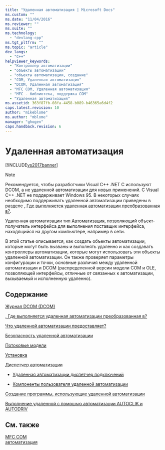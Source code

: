 ```yaml
---
title: "Удаленная автоматизация | Microsoft Docs"
ms.custom: ""
ms.date: "11/04/2016"
ms.reviewer: ""
ms.suite: ""
ms.technology: 
  - "devlang-cpp"
ms.tgt_pltfrm: ""
ms.topic: "article"
dev_langs: 
  - "C++"
helpviewer_keywords: 
  - "Контроллер автоматизации"
  - "объекты автоматизации"
  - "объекты автоматизации, создание"
  - "COM, Удаленная автоматизация"
  - "DCOM, Удаленная автоматизация"
  - "MFC COM, Удаленная автоматизация"
  - "MFC - библиотека, поддержка COM"
  - "Удаленная автоматизация"
ms.assetid: 363f87fb-08fa-4458-b089-b46365a6d4f2
caps.latest.revision: 10
author: "mikeblome"
ms.author: "mblome"
manager: "ghogen"
caps.handback.revision: 6
---
```

# Удаленная автоматизация
[!INCLUDE[vs2017banner](../assembler/inline/includes/vs2017banner.md)]

> [!NOTE]
>  Рекомендуется, чтобы разработчики Visual C\+\+ .NET C используют DCOM, а не удаленной автоматизации для новых применений.  C Visual C\+\+ .NET не поддерживает Windows 95.  В некоторых случаях необходимо поддерживать удаленной автоматизации приведены в разделе [, Где выполняется удаленная автоматизации преобразованная в?](../mfc/where-does-remote-automation-fit-in-q.md).  
  
 Удаленная автоматизации тип [Автоматизация](../mfc/automation.md), позволяющий объект\-получатель интерфейса для выполнения поставщик интерфейса, находящийся на другом компьютере, например в сети.  
  
 В этой статье описывается, как создать объекты автоматизации, которые могут быть вызваны и выполнять удаленно и как создавать контроллеры автоматизации, которые могут использовать эти объекты удаленной автоматизации.  Он также проверяет параметры конфигурации и точки, основные различия между удаленной автоматизации и DCOM \(распределенной версии модели COM и OLE, позволяющей интерфейсы, отличные от связанных к автоматизации, вызываемый и исполненную удаленно\).  
  
## Содержание  
 [Журнал DCOM \(DCOM\)](../mfc/history-of-dcom.md)  
  
 [, Где выполняется удаленная автоматизации преобразованная в?](../mfc/where-does-remote-automation-fit-in-q.md)  
  
 [Что удаленной автоматизации предоставляет?](../mfc/what-does-remote-automation-provide-q.md)  
  
 [Безопасность удаленной автоматизации](../mfc/security-in-remote-automation.md)  
  
 [Потоковые модели](../mfc/remote-automation-threading-models.md)  
  
 [Установка](../Topic/Remote%20Automation%20Installation.md)  
  
 [Диспетчер автоматизации](../mfc/automation-manager-mfc.md)  
  
-   [Удаленная автоматизации диспетчер подключений](../mfc/remote-automation-connection-manager.md)  
  
-   [Компоненты пользователя удаленной автоматизации](../mfc/remote-automation-user-components.md)  
  
 [Создание программы, использующие удаленной автоматизации](../mfc/creating-programs-that-use-remote-automation.md)  
  
 [Выполнение удаленной с помощью автоматизации AUTOCLIK и AUTODRIV](../mfc/running-remote-automation-using-autoclik-and-autodriv.md)  
  
## См. также  
 [MFC COM](../mfc/mfc-com.md)   
 [автоматизация](../mfc/automation.md)